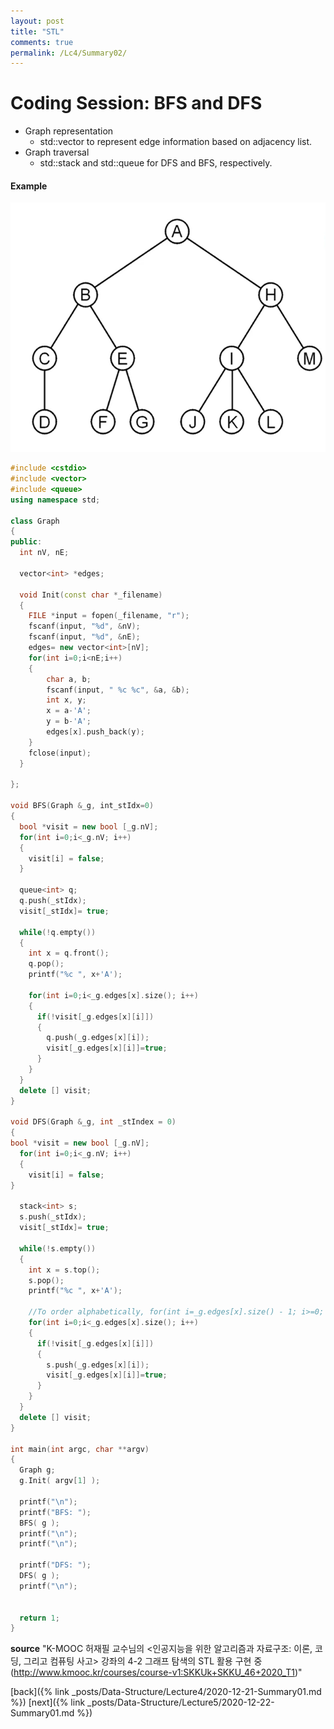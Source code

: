 ```yaml
---
layout: post
title: "STL"
comments: true
permalink: /Lc4/Summary02/
---
```

# Coding Session: BFS and DFS
- Graph representation
  - std::vector to represent edge information based on adjacency list.
- Graph traversal
  - std::stack and std::queue for DFS and BFS, respectively.
#### Example
![stl](/_posts/Data-Structure/Lecture4/stl.png)

```cpp
#include <cstdio>
#include <vector>
#include <queue>
using namespace std;

class Graph
{
public:
  int nV, nE;

  vector<int> *edges;

  void Init(const char *_filename)
  {
    FILE *input = fopen(_filename, "r");
    fscanf(input, "%d", &nV);
    fscanf(input, "%d", &nE);
    edges= new vector<int>[nV];
    for(int i=0;i<nE;i++)
    {
        char a, b;
        fscanf(input, " %c %c", &a, &b);
        int x, y;
        x = a-'A';
        y = b-'A';
        edges[x].push_back(y);
    }
    fclose(input);
  }

};

void BFS(Graph &_g, int_stIdx=0)
{
  bool *visit = new bool [_g.nV];
  for(int i=0;i<_g.nV; i++)
  {
    visit[i] = false;
  }

  queue<int> q;
  q.push(_stIdx);
  visit[_stIdx]= true;

  while(!q.empty())
  {
    int x = q.front();
    q.pop();
    printf("%c ", x+'A');

    for(int i=0;i<_g.edges[x].size(); i++)
    {
      if(!visit[_g.edges[x][i]])
      {
        q.push(_g.edges[x][i]);
        visit[_g.edges[x][i]]=true;
      }
    }
  }
  delete [] visit;
}

void DFS(Graph &_g, int _stIndex = 0)
{
bool *visit = new bool [_g.nV];
  for(int i=0;i<_g.nV; i++)
  {
    visit[i] = false;
}

  stack<int> s;
  s.push(_stIdx);
  visit[_stIdx]= true;

  while(!s.empty())
  {
    int x = s.top();
    s.pop();
    printf("%c ", x+'A');

    //To order alphabetically, for(int i=_g.edges[x].size() - 1; i>=0; i--)
    for(int i=0;i<_g.edges[x].size(); i++)
    {
      if(!visit[_g.edges[x][i]])
      {
        s.push(_g.edges[x][i]);
        visit[_g.edges[x][i]]=true;
      }
    }
  }
  delete [] visit;
}

int main(int argc, char **argv)
{
  Graph g;
  g.Init( argv[1] );

  printf("\n");
  printf("BFS: ");
  BFS( g );
  printf("\n");
  printf("\n");

  printf("DFS: ");
  DFS( g );
  printf("\n");


  return 1;
}
```

**source**
"K-MOOC 허재필 교수님의 <인공지능을 위한 알고리즘과 자료구조: 이론, 코딩, 그리고 컴퓨팅 사고>
강좌의 4-2 그래프 탐색의 STL 활용 구현 중(http://www.kmooc.kr/courses/course-v1:SKKUk+SKKU_46+2020_T1)"

[back]({% link _posts/Data-Structure/Lecture4/2020-12-21-Summary01.md %})
[next]({% link _posts/Data-Structure/Lecture5/2020-12-22-Summary01.md %})
